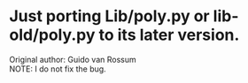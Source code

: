 # Just porting Lib/poly.py or lib-old/poly.py to its later version.

Original author: Guido van Rossum  
NOTE: I do not fix the bug.
